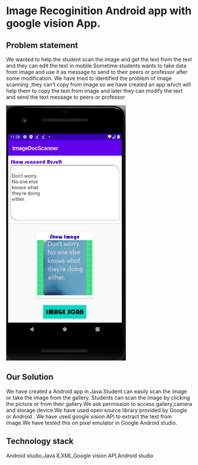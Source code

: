# Image Recoginition Android app with google vision App.
## Problem statement

We wanted to help the student scan the image and get the text from the text and they can edit the text in mobile.Sometime students wants to take data from image and use it as message to send to their peers or professor after some modification.
We have tried to identified the problem of image scanning ,they can’t copy from image so we have created an app which will help them to copy the text from image and later they can modify the text and send the text message to peers or professor


![Image Recognition app](https://github.com/mynamerahulkumar/GitHub/blob/master/Machine_Learning/Image_Recognition_app.png)

## Our Solution
We have created a Android app in Java.Student can easily scan the image or take the image from the gallery.
Students can scan the image by clicking the picture or from their gallery.We ask permission to access gallery,camera and storage device.We have used open source library provided by Google or Android .
We have used google vision API to extract the text from image.We have tested this on pixel emulator in Google Android studio.

## Technology stack
Android studio,Java 8,XML,Google vision API,Android studio
